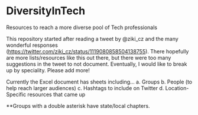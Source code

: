 # DiversityInTech
Resources to reach a more diverse pool of Tech professionals

This repository started after reading a tweet by @ziki_cz and the many wonderful responses (https://twitter.com/ziki_cz/status/1119080858504138755). There hopefully are more lists/resources like this out there, but there were too many suggestions in the tweet to not document. Eventually, I would like to break up by speciality. Please add more!

Currently the Excel document has sheets including...
a. Groups
b. People (to help reach larger audiences)
c. Hashtags to include on Twitter
d. Location-Specific resources that came up

**Groups with a double asterisk have state/local chapters.
